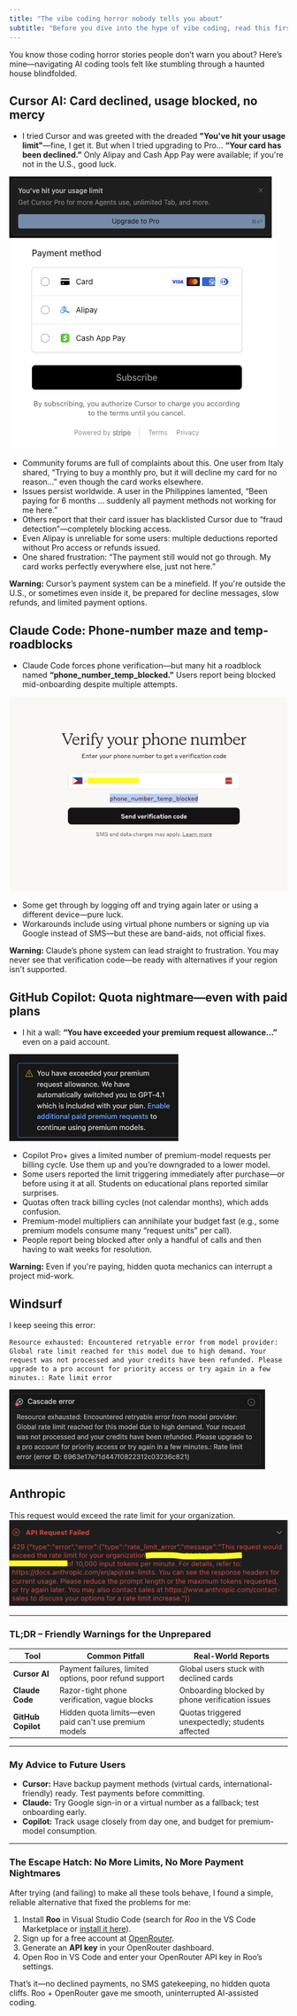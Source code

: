 ```yaml
---
title: "The vibe coding horror nobody tells you about"
subtitle: "Before you dive into the hype of vibe coding, read this first!"
---
```


You know those coding horror stories people don’t warn you about? Here’s mine—navigating AI coding tools felt like stumbling through a haunted house blindfolded.

## Cursor AI: Card declined, usage blocked, no mercy

- I tried Cursor and was greeted with the dreaded **"You've hit your usage limit"**—fine, I get it. But when I tried upgrading to Pro... **“Your card has been declined.”** Only Alipay and Cash App Pay were available; if you're not in the U.S., good luck.

![Cursor payment declined screenshot](/img/cursor1.png)  
![Cursor usage limit screenshot](/img/cursor2.png)

- Community forums are full of complaints about this. One user from Italy shared, “Trying to buy a monthly pro, but it will decline my card for no reason…” even though the card works elsewhere.  
- Issues persist worldwide. A user in the Philippines lamented, “Been paying for 6 months … suddenly all payment methods not working for me here.”  
- Others report that their card issuer has blacklisted Cursor due to “fraud detection”—completely blocking access.  
- Even Alipay is unreliable for some users: multiple deductions reported without Pro access or refunds issued.  
- One shared frustration: “The payment still would not go through. My card works perfectly everywhere else, just not here.”

**Warning:** Cursor’s payment system can be a minefield. If you're outside the U.S., or sometimes even inside it, be prepared for decline messages, slow refunds, and limited payment options.

## Claude Code: Phone-number maze and temp-roadblocks

- Claude Code forces phone verification—but many hit a roadblock named **“phone_number_temp_blocked.”** Users report being blocked mid-onboarding despite multiple attempts.

![Claude AI phone verification error](/img/claude.jpg)

- Some get through by logging off and trying again later or using a different device—pure luck.  
- Workarounds include using virtual phone numbers or signing up via Google instead of SMS—but these are band-aids, not official fixes.

**Warning:** Claude’s phone system can lead straight to frustration. You may never see that verification code—be ready with alternatives if your region isn't supported.

## GitHub Copilot: Quota nightmare—even with paid plans

- I hit a wall: **“You have exceeded your premium request allowance…”** even on a paid account.

![GitHub Copilot quota exceeded error](/img/copilot.png)

- Copilot Pro+ gives a limited number of premium-model requests per billing cycle. Use them up and you’re downgraded to a lower model.  
- Some users reported the limit triggering immediately after purchase—or before using it at all. Students on educational plans reported similar surprises.  
- Quotas often track billing cycles (not calendar months), which adds confusion.  
- Premium-model multipliers can annihilate your budget fast (e.g., some premium models consume many “request units” per call).  
- People report being blocked after only a handful of calls and then having to wait weeks for resolution.

**Warning:** Even if you're paying, hidden quota mechanics can interrupt a project mid-work.

## Windsurf

I keep seeing this error:

```
Resource exhausted: Encountered retryable error from model provider: Global rate limit reached for this model due to high demand. Your request was not processed and your credits have been refunded. Please upgrade to a pro account for priority access or try again in a few minutes.: Rate limit error
```

![Windsurf error](/img/windsurf.png)

## Anthropic

This request would exceed the rate limit for your organization.  
![Anthropic rate limit error](/img/anthropic.png)

---

### TL;DR – Friendly Warnings for the Unprepared

| Tool            | Common Pitfall                                            | Real-World Reports                           |
|-----------------|------------------------------------------------------------|-----------------------------------------------|
| **Cursor AI**    | Payment failures, limited options, poor refund support    | Global users stuck with declined cards |
| **Claude Code**  | Razor-tight phone verification, vague blocks              | Onboarding blocked by phone verification issues |
| **GitHub Copilot** | Hidden quota limits—even paid can't use premium models  | Quotas triggered unexpectedly; students affected |

---

### My Advice to Future Users

- **Cursor:** Have backup payment methods (virtual cards, international-friendly) ready. Test payments before committing.  
- **Claude:** Try Google sign-in or a virtual number as a fallback; test onboarding early.  
- **Copilot:** Track usage closely from day one, and budget for premium-model consumption.

---

### The Escape Hatch: No More Limits, No More Payment Nightmares

After trying (and failing) to make all these tools behave, I found a simple, reliable alternative that fixed the problems for me:

1. Install **Roo** in Visual Studio Code (search for *Roo* in the VS Code Marketplace or [install it here](https://marketplace.visualstudio.com/items?itemName=roocode.roo)).  
2. Sign up for a free account at [OpenRouter](https://openrouter.ai/).  
3. Generate an **API key** in your OpenRouter dashboard.  
4. Open Roo in VS Code and enter your OpenRouter API key in Roo’s settings.

That’s it—no declined payments, no SMS gatekeeping, no hidden quota cliffs. Roo + OpenRouter gave me smooth, uninterrupted AI-assisted coding.

